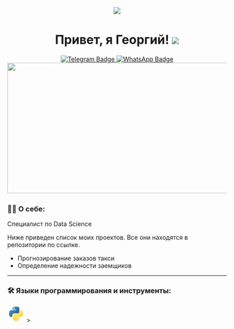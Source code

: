 <div id="header" align="center">
  <img src="https://media2.giphy.com/media/pdE5y1A7WzKn2kgPdN/200.webp?cid=790b76118gk1mk9rw0otokp3lwjhsmj26g6h99issy0af755&ep=v1_stickers_search&rid=200.webp&ct=s" width="100"/>
</div>

<h1 align="center">
  Привет, я Георгий!
  <img src="https://github.com/blackcater/blackcater/raw/main/images/Hi.gif" height="32"/>
</h1>

<div id="badges" align="center">
  <a href="https://t.me/Gosha_Turkiya">
    <img src="https://img.shields.io/badge/Telegram-blue?style=for-the-badge&logo=telegram&logoColor=white" alt="Telegram Badge"/>
  </a>
  <a href="https://wa.me/79529076307">
    <img src="https://img.shields.io/badge/WhatsApp-green?style=for-the-badge&logo=whatsapp&logoColor=white" alt="WhatsApp Badge"/>
  </a>
</div>

<div align="center">
  <img src="https://media.giphy.com/media/dWesBcTLavkZuG35MI/giphy.gif" width="600" height="300"/>
</div>

### :man_technologist: О себе:
Специалист по Data Science

Ниже приведен список моих проектов. Все они находятся в репозитории по ссылке.
* Прогнозирование заказов такси
* Определение надежности заемщиков
---

### :hammer_and_wrench: Языки программирования и инструменты:
<div>
  <img src="https://raw.githubusercontent.com/devicons/devicon/6910f0503efdd315c8f9b858234310c06e04d9c0/icons/python/python-original.svg" title="Python" alt="Python" width="40" height="40"/>&nbsp;>
</div>
